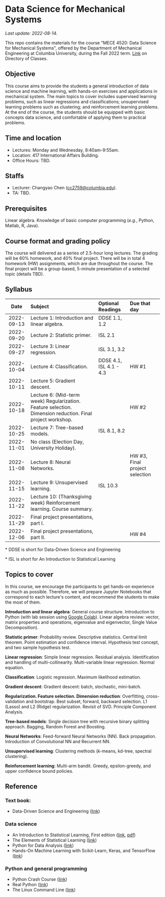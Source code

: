 # Data Science for Mechanical Systems
_Last update: 2022-08-14_.

This repo contains the materials for the course "MECE 4520: Data Science for Mechanical Systems", offered by the Department of Mechanical Engineering at Columbia University, during the Fall 2022 term. [Link](http://www.columbia.edu/cu/bulletin/uwb/#/cu/bulletin/uwb/subj/MECE/E4520-20223-001/) on Directory of Classes.

## Objective
This course aims to provide the students a general introduction of data science and machine learning, with hands-on exercises and applications in mechanical system. The main topics to cover includes supervised learning problems, such as linear regressions and classifications; unsupervised learning problems such as clustering; and reinforcement learning problems. At the end of the course, the students should be equipped with basic concepts data science, and comfortable of applying them to practical problems.

## Time and location
* Lectures: Monday and Wednesday, 8:40am-9:55am.
* Location: 417 International Affairs Building.
* Office Hours: TBD.

## Staffs
* Lecturer: Changyao Chen (cc2759@columbia.edu).
* TA: TBD.

## Prerequisites
Linear algebra. Knowledge of basic computer programming (_e.g._, Python, Matlab, R, Java).

## Course format and grading policy
The course will delivered as a series of 2.5-hour long lectures. The grading will be 60% homework, and 40% final project. There will be in total 4 homework (HW) assignments, which are due throughout the course. The final project will be a group-based, 5-minute presentation of a selected topic (details TBD).

## Syllabus
|  **Date**  | **Subject**                                                                                                | **Optional Readings**   | **Due that day**               |
| :--------: | :--------------------------------------------------------------------------------------------------------- | :---------------------- | :----------------------------- |
| 2022-09-13 | Lecture 1: Introduction and linear algebra.                                                                | DDSE 1.1, 1.2           |                                |
| 2022-09-20 | Lecture 2: Statistic primer.                                                                               | ISL 2.1                 |
| 2022-09-27 | Lecture 3: Linear regression.                                                                              | ISL 3.1, 3.2            |                                |
| 2022-10-04 | Lecture 4: Classification.                                                                                 | DDSE 4.1, ISL 4.1 - 4.3 | HW #1                          |
| 2022-10-11 | Lecture 5: Gradient descent.                                                                               |                         |                                |
| 2022-10-18 | Lecture 6: (Mid-term week) Regularization. Feature selection. Dimension reduction. Final project workshop. |                         | HW #2                          |
| 2022-10-25 | Lecture 7: Tree-based models.                                                                              | ISL 8.1, 8.2            |
| 2022-11-01 | No class (Election Day, University Holiday).                                                               |                         |                                |
| 2022-11-08 | Lecture 8: Neural Networks.                                                                                |                         | HW #3, Final project selection |
| 2022-11-15 | Lecture 9: Unsupervised learning.                                                                          | ISL 10.3                |
| 2022-11-22 | Lecture 10: (Thanksgiving week) Reinforcement learning. Course summary.                                    |                         |                                |
| 2022-11-29 | Final project presentations, part I.                                                                       |                         |                                |
| 2022-12-06 | Final project presentations, part II.                                                                      |                         | HW #4                          |

\* DDSE is short for Data-Driven Science and Engineering

\* ISL is short for An Introduction to Statistical Learning

## Topics to cover
In this course, we encourage the participants to get hands-on experience as much as possible. Therefore, we will prepare Jupyter Notebooks that correspond to each lecture's content, and recommend the students to make the most of them.

**Introduction and linear algebra**: General course structure. Introduction to Python (with lab session using [Google Colab](https://colab.research.google.com/notebooks/intro.ipynb)). Linear algebra review: vector, matrix properties and operations, eigenvalue and eigenvector, Single Value Decomposition).

**Statistic primer**: Probability review. Descriptive statistics. Central limit theorem. Point estimation and confidence interval. Hypothesis test concept, and two sample hypothesis test.

**Linear regression**: Simple linear regression. Residual analysis. Identification and handling of multi-collinearity. Multi-variable linear regression. Normal equation.

**Classification**: Logistic regression. Maximum likelihood estimation.

**Gradient descent**: Gradient descent: batch, stochastic, mini-batch.

**Regularization. Feature selection. Dimension reduction**: Overfitting, cross-validation and bootstrap. Best subset, forward, backward selection. L1 (Lasso) and L2 (Ridge) regularization. Revisit of SVD. Principle Component Analysis.

**Tree-based models**: Single decision tree with recursive binary splitting approach. Bagging, Random Forest and Boosting.

**Neural Networks**: Feed-forward Neural Networks (NN). Back propagation. Introduction of Convolutional NN and Recurrent NN.

**Unsupervised learning**: Clustering methods (k-means, kd-tree, spectral clustering).

**Reinforcement learning**: Multi-arm bandit. Greedy, epsilon-greedy, and upper confidence bound policies.


## Reference
### Text book:
* Data-Driven Science and Engineering ([link](http://www.databookuw.com/))
### Data science
* An Introduction to Statistical Learning, First edition ([link](https://www.statlearning.com/), [pdf](https://static1.squarespace.com/static/5ff2adbe3fe4fe33db902812/t/6009dd9fa7bc363aa822d2c7/1611259312432/ISLR+Seventh+Printing.pdf))
* The Elements of
Statistical Learning ([link](https://web.stanford.edu/~hastie/ElemStatLearn/))
* Python for Data Analysis ([link](https://www.oreilly.com/library/view/python-for-data/9781449323592/))
* Hands-On Machine Learning with Scikit-Learn, Keras, and TensorFlow ([link](https://www.oreilly.com/library/view/hands-on-machine-learning/9781492032632/))
### Python and general programming
* Python Crash Course ([link](https://nostarch.com/pythoncrashcourse2e))
* Real Python ([link](https://realpython.com/))
* The Linux Command Line ([link](https://linuxcommand.org/tlcl.php))


